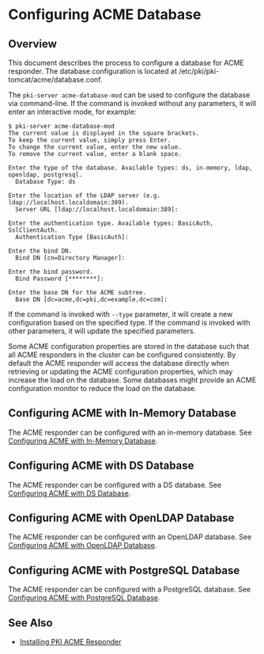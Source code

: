 Configuring ACME Database
=========================

## Overview

This document describes the process to configure a database for ACME responder.
The database configuration is located at /etc/pki/pki-tomcat/acme/database.conf.

The `pki-server acme-database-mod` can be used to configure the database via command-line.
If the command is invoked without any parameters, it will enter an interactive mode, for example:

```
$ pki-server acme-database-mod
The current value is displayed in the square brackets.
To keep the current value, simply press Enter.
To change the current value, enter the new value.
To remove the current value, enter a blank space.

Enter the type of the database. Available types: ds, in-memory, ldap, openldap, postgresql.
  Database Type: ds

Enter the location of the LDAP server (e.g. ldap://localhost.localdomain:389).
  Server URL [ldap://localhost.localdomain:389]:

Enter the authentication type. Available types: BasicAuth, SslClientAuth.
  Authentication Type [BasicAuth]:

Enter the bind DN.
  Bind DN [cn=Directory Manager]:

Enter the bind password.
  Bind Password [********]:

Enter the base DN for the ACME subtree.
  Base DN [dc=acme,dc=pki,dc=example,dc=com]:
```

If the command is invoked with `--type` parameter, it will create a new configuration based on the specified type.
If the command is invoked with other parameters, it will update the specified parameters.

Some ACME configuration properties are stored in the database such that
all ACME responders in the cluster can be configured consistently.
By default the ACME responder will access the database directly
when retrieving or updating the ACME configuration properties,
which may increase the load on the database.
Some databases might provide an ACME configuration monitor to reduce the load on the database.

## Configuring ACME with In-Memory Database

The ACME responder can be configured with an in-memory database.
See [Configuring ACME with In-Memory Database](Configuring-ACME-with-InMemory-Database.adoc).

## Configuring ACME with DS Database

The ACME responder can be configured with a DS database.
See [Configuring ACME with DS Database](Configuring-ACME-with-DS-Database.adoc).

## Configuring ACME with OpenLDAP Database

The ACME responder can be configured with an OpenLDAP database.
See [Configuring ACME with OpenLDAP Database](Configuring-ACME-with-OpenLDAP-Database.adoc).

## Configuring ACME with PostgreSQL Database

The ACME responder can be configured with a PostgreSQL database.
See [Configuring ACME with PostgreSQL Database](Configuring-ACME-with-PostgreSQL-Database.adoc).

## See Also

* [Installing PKI ACME Responder](Installing_PKI_ACME_Responder.md)
